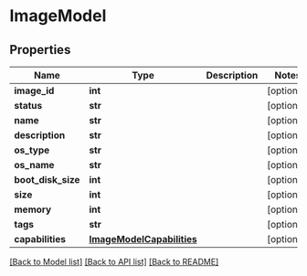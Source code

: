 # ImageModel

## Properties
Name | Type | Description | Notes
------------ | ------------- | ------------- | -------------
**image_id** | **int** |  | [optional] 
**status** | **str** |  | [optional] 
**name** | **str** |  | [optional] 
**description** | **str** |  | [optional] 
**os_type** | **str** |  | [optional] 
**os_name** | **str** |  | [optional] 
**boot_disk_size** | **int** |  | [optional] 
**size** | **int** |  | [optional] 
**memory** | **int** |  | [optional] 
**tags** | **str** |  | [optional] 
**capabilities** | [**ImageModelCapabilities**](ImageModelCapabilities.md) |  | [optional] 

[[Back to Model list]](../README.md#documentation-for-models) [[Back to API list]](../README.md#documentation-for-api-endpoints) [[Back to README]](../README.md)


